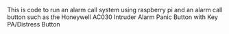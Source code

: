 This is code to run an alarm call system using raspberry pi and an alarm call button such as the Honeywell AC030 Intruder Alarm Panic Button with Key PA/Distress Button

